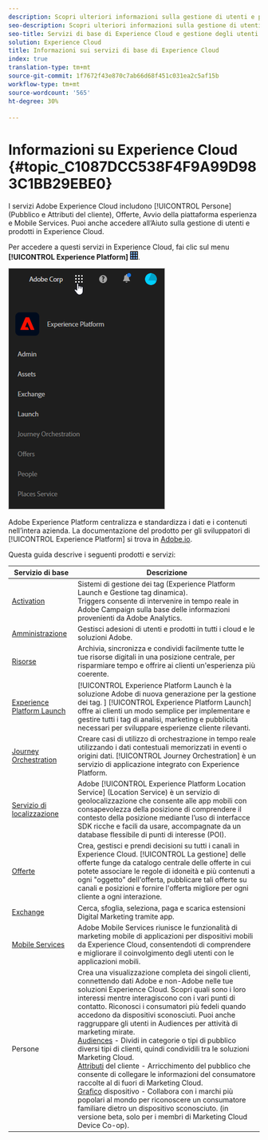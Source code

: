 ```yaml
---
description: Scopri ulteriori informazioni sulla gestione di utenti e prodotti Adobe Experience Cloud, persone (audience e attributi cliente), sull'orchestrazione del percorso, sulle offerte, sui luoghi, sul lancio della piattaforma esperienza e sui servizi mobili.
seo-description: Scopri ulteriori informazioni sulla gestione di utenti e prodotti Adobe Experience Cloud, su Persone (Pubblico e Attributi del cliente), Offerte, Lancio della piattaforma Experience Cloud e Mobile Services.
seo-title: Servizi di base di Experience Cloud e gestione degli utenti
solution: Experience Cloud
title: Informazioni sui servizi di base di Experience Cloud
index: true
translation-type: tm+mt
source-git-commit: 1f7672f43e870c7ab66d68f451c031ea2c5af15b
workflow-type: tm+mt
source-wordcount: '565'
ht-degree: 30%

---
```



# Informazioni su Experience Cloud {#topic_C1087DCC538F4F9A99D983C1BB29EBE0}

I servizi Adobe Experience Cloud includono [!UICONTROL Persone] (Pubblico e Attributi del cliente), Offerte, Avvio della piattaforma esperienza e Mobile Services. Puoi anche accedere all’Aiuto sulla gestione di utenti e prodotti in Experience Cloud.

Per accedere a questi servizi in Experience Cloud, fai clic sul menu **[!UICONTROL Experience Platform]** ![](assets/menu-icon.png).

![](assets/platform-core-services.png)

Adobe Experience Platform centralizza e standardizza i dati e i contenuti nell’intera azienda. La documentazione del prodotto per gli sviluppatori di [!UICONTROL Experience Platform] si trova in [Adobe.io](https://www.adobe.io/apis/experienceplatform/home/services.html).

Questa guida descrive i seguenti prodotti e servizi:

| Servizio di base | Descrizione |
|--- |--- |
| [Activation](activation/activation.md) | Sistemi di gestione dei tag (Experience Platform Launch e Gestione tag dinamica).<br>Triggers consente di intervenire in tempo reale in Adobe Campaign sulla base delle informazioni provenienti da Adobe Analytics. |
| [Amministrazione](admin-getting-started/admin-getting-started.md) | Gestisci adesioni di utenti e prodotti in tutti i cloud e le soluzioni Adobe. |
| [Risorse](experience-cloud-assets/experience-cloud-assets.md) | Archivia, sincronizza e condividi facilmente tutte le tue risorse digitali in una posizione centrale, per risparmiare tempo e offrire ai clienti un&#39;esperienza più coerente. |
| [Experience Platform Launch](https://docs.adobe.com/content/help/it-IT/launch/using/overview.html) | [!UICONTROL Experience Platform Launch è la soluzione Adobe di nuova generazione per la gestione dei tag. ] [!UICONTROL Experience Platform Launch] offre ai clienti un modo semplice per implementare e gestire tutti i tag di analisi, marketing e pubblicità necessari per sviluppare esperienze cliente rilevanti. |
| [Journey Orchestration](https://docs.adobe.com/content/help/it-IT/journeys/using/journey-orchestration-home.html) | Creare casi di utilizzo di orchestrazione in tempo reale utilizzando i dati contestuali memorizzati in eventi o origini dati. [!UICONTROL Journey Orchestration] è un servizio di applicazione integrato con Experience Platform. |
| [Servizio di localizzazione](https://docs.adobe.com/content/help/it-IT/places/using/home.html) | Adobe [!UICONTROL Experience Platform Location Service] (Location Service) è un servizio di geolocalizzazione che consente alle app mobili con consapevolezza della posizione di comprendere il contesto della posizione mediante l’uso di interfacce SDK ricche e facili da usare, accompagnate da un database flessibile di punti di interesse (POI). |
| [Offerte](offer-management/getting-started.md) | Crea, gestisci e prendi decisioni su tutti i canali in Experience Cloud. [!UICONTROL La gestione] delle offerte funge da catalogo centrale delle offerte in cui potete associare le regole di idoneità e più contenuti a ogni &quot;oggetto&quot; dell&#39;offerta, pubblicare tali offerte su canali e posizioni e fornire l&#39;offerta migliore per ogni cliente a ogni interazione. |
| [Exchange](exchange.md) | Cerca, sfoglia, seleziona, paga e scarica estensioni Digital Marketing tramite app. |
| [Mobile Services](https://docs.adobe.com/content/help/it-IT/mobile-services/using/home.html) | Adobe Mobile Services riunisce le funzionalità di marketing mobile di applicazioni per dispositivi mobili da Experience Cloud, consentendoti di comprendere e migliorare il coinvolgimento degli utenti con le applicazioni mobili. |
| Persone | Crea una visualizzazione completa dei singoli clienti, connettendo dati Adobe e non-Adobe nelle tue soluzioni Experience Cloud. Scopri quali sono i loro interessi mentre interagiscono con i vari punti di contatto. Riconosci i consumatori più fedeli quando accedono da dispositivi sconosciuti. Puoi anche raggruppare gli utenti in Audiences per attività di marketing mirate.<br>[Audiences](audience-library/audience-library.md) - Dividi in categorie o tipi di pubblico diversi tipi di clienti, quindi condividili tra le soluzioni Marketing Cloud.<br>[Attributi](attributes/attributes.md) del cliente - Arricchimento del pubblico che consente di collegare le informazioni del consumatore raccolte al di fuori di Marketing Cloud.<br>[Grafico](https://landing.adobe.com/en/na/events/summit/275658-summit-co-op.html) dispositivo - Collabora con i marchi più popolari al mondo per riconoscere un consumatore familiare dietro un dispositivo sconosciuto. (in versione beta, solo per i membri di Marketing Cloud Device Co-op). |
